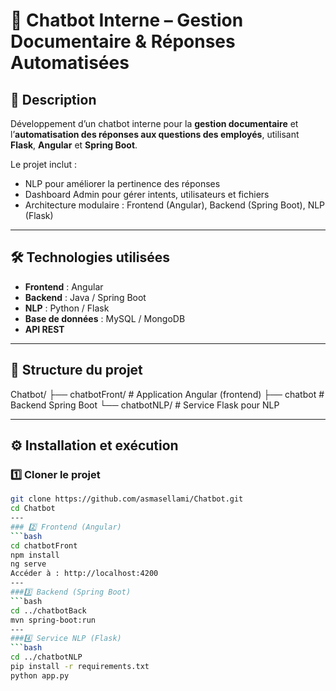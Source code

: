 # 💬 Chatbot Interne – Gestion Documentaire & Réponses Automatisées

## 🧠 Description
Développement d’un chatbot interne pour la **gestion documentaire** et l’**automatisation des réponses aux questions des employés**, utilisant **Flask**, **Angular** et **Spring Boot**.

Le projet inclut :  
- NLP pour améliorer la pertinence des réponses  
- Dashboard Admin pour gérer intents, utilisateurs et fichiers  
- Architecture modulaire : Frontend (Angular), Backend (Spring Boot), NLP (Flask)

---

## 🛠️ Technologies utilisées
- **Frontend** : Angular  
- **Backend** : Java / Spring Boot  
- **NLP** : Python / Flask  
- **Base de données** : MySQL / MongoDB  
- **API REST**  

---

## 📂 Structure du projet
Chatbot/
├── chatbotFront/ # Application Angular (frontend)
├── chatbot # Backend Spring Boot
└── chatbotNLP/ # Service Flask pour NLP


---

## ⚙️ Installation et exécution

### 1️⃣ Cloner le projet
```bash
git clone https://github.com/asmasellami/Chatbot.git
cd Chatbot
---
### 2️⃣ Frontend (Angular)
```bash
cd chatbotFront
npm install
ng serve
Accéder à : http://localhost:4200
---
###3️⃣ Backend (Spring Boot)
```bash
cd ../chatbotBack
mvn spring-boot:run
---
###4️⃣ Service NLP (Flask)
```bash
cd ../chatbotNLP
pip install -r requirements.txt
python app.py

